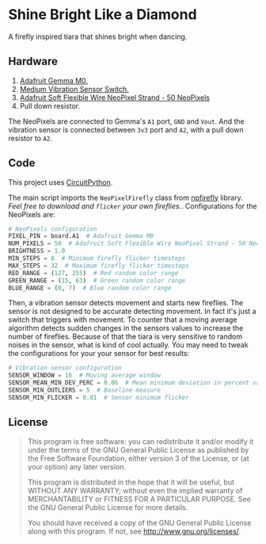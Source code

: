 # Shine Bright Like a Diamond

A firefly inspired tiara that shines bright when dancing.

## Hardware

1. [Adafruit Gemma M0.](https://www.adafruit.com/product/3501)
2. [Medium Vibration Sensor Switch.](https://www.adafruit.com/product/3501)
3. [Adafruit Soft Flexible Wire NeoPixel Strand - 50 NeoPixels](https://www.adafruit.com/product/4560)
4. Pull down resistor.

The NeoPixels are connected to Gemma's `A1` port, `GND` and `Vout`.
And the vibration sensor is connected between `3v3` port and `A2`, with
a pull down resistor to `A2`.

## Code

This project uses [CircuitPython](https://circuitpython.org/).

The main script imports the `NeoPixelFirefly` class from
[npfirefly](npfirefly.py) library. _Feel
free to download and `flicker` your own fireflies._. Configurations
for the NeoPixels are:

```python
# NeoPixels configuration
PIXEL_PIN = board.A1  # Adafruit Gemma M0
NUM_PIXELS = 50  # Adafruit Soft Flexible Wire NeoPixel Strand - 50 NeoPixels
BRIGHTNESS = 1.0
MIN_STEPS = 8  # Minimum firefly flicker timesteps
MAX_STEPS = 32  # Maximum firefly flicker timesteps
RED_RANGE = (127, 255)  # Red random color range
GREEN_RANGE = (15, 63)  # Green random color range
BLUE_RANGE = (0, 7)  # Blue random color range
```

Then, a vibration sensor detects movement and starts new fireflies. The
sensor is not designed to be accurate detecting movement. In fact it's
just a switch that triggers with movement. To counter that a moving
average algorithm detects sudden changes in the sensors values to
increase the number of fireflies. Because of that the tiara is very
sensitive to random noises in the sensor, what is kind of cool actually.
You may need to tweak the configurations for your your sensor for best
results:

```python
# Vibration sensor configuration
SENSOR_WINDOW = 16  # Moving average window
SENSOR_MEAN_MIN_DEV_PERC = 0.06  # Mean minimum deviation in percent value
SENSOR_MIN_OUTLIERS = 5  # Baseline measure
SENSOR_MIN_FLICKER = 0.01  # Sensor minimum flicker
```

## License

> This program is free software: you can redistribute it and/or modify it under the terms of the GNU General Public License as published by the Free Software Foundation, either version 3 of the License, or (at your option) any later version.
>
> This program is distributed in the hope that it will be useful, but WITHOUT ANY WARRANTY; without even the implied warranty of MERCHANTABILITY or FITNESS FOR A PARTICULAR PURPOSE. See the GNU General Public License for more details.
>
> You should have received a copy of the GNU General Public License along with this program. If not, see http://www.gnu.org/licenses/.
